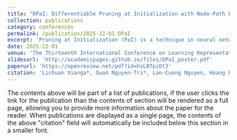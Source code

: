```yaml
---
title: "DPaI: Differentiable Pruning at Initialization with Node-Path Balance Principle"
collection: publications
category: conferences
permalink: /publication/2025-22-01-DPaI
excerpt: 'Pruning at Initialization (PaI) is a technique in neural network optimization characterized by the proactive elimination of weights before the network's training on designated tasks. This innovative strategy potentially reduces the costs for training and inference, significantly advancing computational efficiency. A key factor leading to PaI's effectiveness is that it considers the saliency of weights in an untrained network, and prioritizes the trainability and optimization potential of the pruned subnetworks. Recent methods can effectively prevent the formation of hard-to-optimize networks, e.g. through iterative adjustments at each network layer. However, this way often results in \textit{large-scale discrete optimization problems}, which could make PaI further challenging. This paper introduces a novel method, called \textit{DPaI}, that involves a differentiable optimization of the pruning mask. DPaI adopts a dynamic and adaptable pruning process, allowing easier optimization processes and better solutions. More importantly, our differentiable formulation enables readily use of the existing rich body of efficient gradient-based methods for PaI. Our empirical results demonstrate that DPaI significantly outperforms current state-of-the-art PaI methods on various architectures, such as Convolutional Neural Networks and Vision-Transformers.'
date: 2025-22-01
venue: 'The Thirteenth International Conference on Learning Representations.'
slidesurl: 'http://academicpages.github.io/files/DPaI_poster.pdf'
paperurl: 'https://openreview.net/pdf?id=hvLBTpiDt3'
citation: 'Lichuan Xianga*, Quan Nguyen-Tri*, Lan-Cuong Nguyen, Hoang Pham, Khoat Than, Long Tran-Thanh, Hongkai Wen. DPaI: Differentiable Pruning at Initialization with Node-Path Balance Principle. In The Thirteenth International Conference on Learning Representations.'
---
```


The contents above will be part of a list of publications, if the user clicks the link for the publication than the contents of section will be rendered as a full page, allowing you to provide more information about the paper for the reader. When publications are displayed as a single page, the contents of the above "citation" field will automatically be included below this section in a smaller font.
